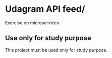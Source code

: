 # Udagram API feed/
Exercise on microservices  

## Use only for study purpose
This project must be used only for study purpose.
